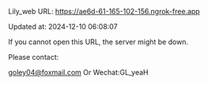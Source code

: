 Lily_web URL: https://ae6d-61-165-102-156.ngrok-free.app

Updated at: 2024-12-10 06:08:07

If you cannot open this URL, the server might be down.

Please contact: 

goley04@foxmail.com Or Wechat:GL_yeaH